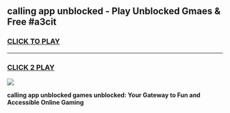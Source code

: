 
## calling app unblocked - Play Unblocked Gmaes & Free #a3cit
<h3>
<a href="https://news.freeplayer.one?title=calling_app_unblocked&ref=27F">CLICK TO PLAY</a></h3>
<hr>

<h3>
<a href="https://news.freeplayer.one?title=calling_app_unblocked&ref=27F">CLICK 2 PLAY</a>
  
</h3>

<a href="https://news.freeplayer.one?title=calling_app_unblocked&ref=27F/"><img src="https://clearcache.store/games.png"></a>


**calling app unblocked games unblocked: Your Gateway to Fun and Accessible Online Gaming**
